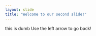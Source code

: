 ```yaml
---
layout: slide
title: "Welcome to our second slide!"
---
```

this is dumb
Use the left arrow to go back!
